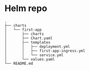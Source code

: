 # Helm repo

    .
    ├── charts
    │   └── first-app
    │       ├── charts
    │       ├── Chart.yaml
    │       ├── templates
    │       │   ├── deployment.yml
    │       │   ├── first-app-ingress.yml
    │       │   └── service.yml
    │       └── values.yaml
    └── README.md

